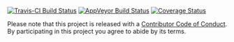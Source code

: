
<!-- README.md is generated from README.Rmd. Please edit that file -->
[![Travis-CI Build Status](https://travis-ci.org/poissonconsulting/mbr.svg?branch=master)](https://travis-ci.org/poissonconsulting/mbr) [![AppVeyor Build Status](https://ci.appveyor.com/api/projects/status/github/poissonconsulting/mbr?branch=master&svg=true)](https://ci.appveyor.com/project/poissonconsulting/mbr) [![Coverage Status](https://img.shields.io/codecov/c/github/poissonconsulting/mbr/master.svg)](https://codecov.io/github/poissonconsulting/mbr?branch=master)

Please note that this project is released with a [Contributor Code of Conduct](CONDUCT.md). By participating in this project you agree to abide by its terms.
